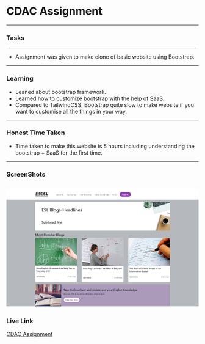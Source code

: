 # CDAC Assignment

---

### Tasks

---

- Assignment was given to make clone of basic website using Bootstrap.

---

### Learning

- Leaned about bootstrap framework.
- Learned how to customize bootstrap with the help of SaaS.
- Compared to TailwindCSS, Bootstrap quite slow to make website if you want to customise all the things in your way.

---

### Honest Time Taken

- Time taken to make this website is 5 hours including understanding the bootstrap + SaaS for the first time.

---

### ScreenShots

## ![screenshot](./images/ss.png)

### Live Link

[CDAC Assignment]()

